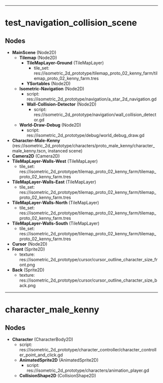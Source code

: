 
---

# test_navigation_collision_scene
## Nodes
- **MainScene** (Node2D)
  - **Tilemap** (Node2D)
    - **TileMapLayer-Ground** (TileMapLayer)
      - tile_set: res://isometric_2d_prototype/tilemap_proto_02_kenny_farm/tilemap_proto_02_kenny_farm.tres
    - **YSortables** (Node2D)
  - **Isometric-Navigation** (Node2D)
    - script: res://isometric_2d_prototype/navigation/a_star_2d_navigation.gd
    - **Wall-Collision-Detector** (Node2D)
      - script: res://isometric_2d_prototype/navigation/wall_collision_detector.gd
  - **World-Draw-Debug** (Node2D)
    - script: res://isometric_2d_prototype/debug/world_debug_draw.gd
- **Character-Male-Kenny** (res://isometric_2d_prototype/characters/proto_male_kenny/character_male_kenny.tscn, instanced scene)
- **Camera2D** (Camera2D)
- **TileMapLayer-Walls-West** (TileMapLayer)
  - tile_set: res://isometric_2d_prototype/tilemap_proto_02_kenny_farm/tilemap_proto_02_kenny_farm.tres
- **TileMapLayer-Walls-East** (TileMapLayer)
  - tile_set: res://isometric_2d_prototype/tilemap_proto_02_kenny_farm/tilemap_proto_02_kenny_farm.tres
- **TileMapLayer-Walls-North** (TileMapLayer)
  - tile_set: res://isometric_2d_prototype/tilemap_proto_02_kenny_farm/tilemap_proto_02_kenny_farm.tres
- **TileMapLayer-Walls-South** (TileMapLayer)
  - tile_set: res://isometric_2d_prototype/tilemap_proto_02_kenny_farm/tilemap_proto_02_kenny_farm.tres
- **Cursor** (Node2D)
- **Front** (Sprite2D)
  - texture: res://isometric_2d_prototype/cursor/cursor_outline_character_size_front.png
- **Back** (Sprite2D)
  - texture: res://isometric_2d_prototype/cursor/cursor_outline_character_size_back.png

---

# character_male_kenny
## Nodes
- **Character** (CharacterBody2D)
  - script: res://isometric_2d_prototype/character_controller/character_controller_point_and_click.gd
  - **AnimatedSprite2D** (AnimatedSprite2D)
    - script: res://isometric_2d_prototype/characters/animation_player.gd
  - **CollisionShape2D** (CollisionShape2D)
